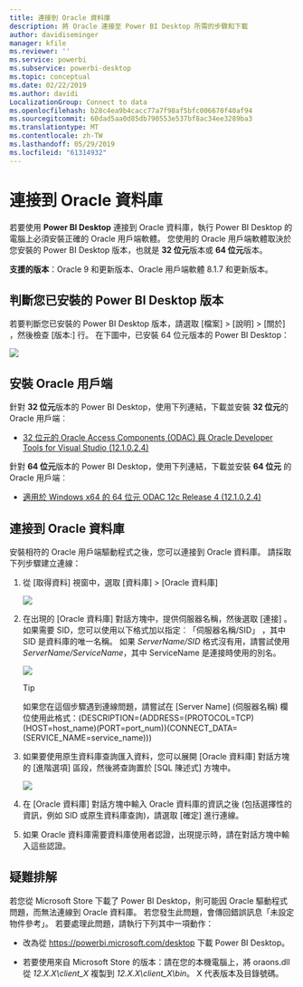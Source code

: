 ```yaml
---
title: 連接到 Oracle 資料庫
description: 將 Oracle 連接至 Power BI Desktop 所需的步驟和下載
author: davidiseminger
manager: kfile
ms.reviewer: ''
ms.service: powerbi
ms.subservice: powerbi-desktop
ms.topic: conceptual
ms.date: 02/22/2019
ms.author: davidi
LocalizationGroup: Connect to data
ms.openlocfilehash: b28c4ea9b4cacc77a7f98af5bfc006670f40af94
ms.sourcegitcommit: 60dad5aa0d85db790553e537bf8ac34ee3289ba3
ms.translationtype: MT
ms.contentlocale: zh-TW
ms.lasthandoff: 05/29/2019
ms.locfileid: "61314932"
---
```

# <a name="connect-to-an-oracle-database"></a>連接到 Oracle 資料庫
若要使用 **Power BI Desktop** 連接到 Oracle 資料庫，執行 Power BI Desktop 的電腦上必須安裝正確的 Oracle 用戶端軟體。 您使用的 Oracle 用戶端軟體取決於您安裝的 Power BI Desktop 版本，也就是 **32 位元**版本或 **64 位元**版本。

**支援的版本**：Oracle 9 和更新版本、Oracle 用戶端軟體 8.1.7 和更新版本。

## <a name="determining-which-version-of-power-bi-desktop-is-installed"></a>判斷您已安裝的 Power BI Desktop 版本
若要判斷您已安裝的 Power BI Desktop 版本，請選取 [檔案] > [說明] > [關於]  ，然後檢查 [版本:]  行。 在下圖中，已安裝 64 位元版本的 Power BI Desktop：

![](media/desktop-connect-oracle-database/connect-oracle-database_1.png)

## <a name="installing-the-oracle-client"></a>安裝 Oracle 用戶端
針對 **32 位元**版本的 Power BI Desktop，使用下列連結，下載並安裝 **32 位元**的 Oracle 用戶端︰

* [32 位元的 Oracle Access Components (ODAC) 與 Oracle Developer Tools for Visual Studio (12.1.0.2.4)](http://www.oracle.com/technetwork/topics/dotnet/utilsoft-086879.html)

針對 **64 位元**版本的 Power BI Desktop，使用下列連結，下載並安裝 **64 位元** 的 Oracle 用戶端︰

* [適用於 Windows x64 的 64 位元 ODAC 12c Release 4 (12.1.0.2.4)](http://www.oracle.com/technetwork/database/windows/downloads/index-090165.html)

## <a name="connect-to-an-oracle-database"></a>連接到 Oracle 資料庫
安裝相符的 Oracle 用戶端驅動程式之後，您可以連接到 Oracle 資料庫。 請採取下列步驟建立連線：

1. 從 [取得資料] 視窗中，選取 [資料庫] > [Oracle 資料庫] 
   
   ![](media/desktop-connect-oracle-database/connect-oracle-database_2.png)
2. 在出現的 [Oracle 資料庫]  對話方塊中，提供伺服器名稱，然後選取 [連接]  。 如果需要 SID，您可以使用以下格式加以指定︰「伺服器名稱/SID」  ，其中 SID 是資料庫的唯一名稱。 如果 *ServerName/SID* 格式沒有用，請嘗試使用 *ServerName/ServiceName*，其中 ServiceName 是連接時使用的別名。


   ![](media/desktop-connect-oracle-database/connect-oracle-database_3.png)

   > [!TIP]
   > 如果您在這個步驟遇到連線問題，請嘗試在 [Server Name] \(伺服器名稱\) 欄位使用此格式：(DESCRIPTION=(ADDRESS=(PROTOCOL=TCP)(HOST=host_name)(PORT=port_num))(CONNECT_DATA=(SERVICE_NAME=service_name)))
   
3. 如果要使用原生資料庫查詢匯入資料，您可以展開 [Oracle 資料庫]  對話方塊的 [進階選項]  區段，然後將查詢置於 [SQL 陳述式]  方塊中。
   
   ![](media/desktop-connect-oracle-database/connect-oracle-database_4.png)
4. 在 [Oracle 資料庫] 對話方塊中輸入 Oracle 資料庫的資訊之後 (包括選擇性的資訊，例如 SID 或原生資料庫查詢)，請選取 [確定]  進行連線。
5. 如果 Oracle 資料庫需要資料庫使用者認證，出現提示時，請在對話方塊中輸入這些認證。


## <a name="troubleshooting"></a>疑難排解

若您從 Microsoft Store 下載了 Power BI Desktop，則可能因 Oracle 驅動程式問題，而無法連線到 Oracle 資料庫。 若您發生此問題，會傳回錯誤訊息「未設定物件參考」。 若要處理此問題，請執行下列其中一項動作：

* 改為從 https://powerbi.microsoft.com/desktop 下載 Power BI Desktop。

* 若要使用來自 Microsoft Store 的版本：請在您的本機電腦上，將 oraons.dll 從 _12.X.X\client_X_ 複製到 _12.X.X\client_X\bin_。 X 代表版本及目錄號碼。
